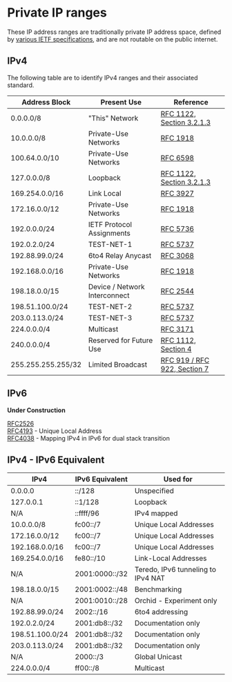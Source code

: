 # Private IP ranges

These IP address ranges are traditionally private IP address space, defined by [various IETF specifications](https://tools.ietf.org), and are not routable on the public internet.

## IPv4

The following table are to identify IPv4 ranges and their associated standard.

| Address Block      | Present Use                   | Reference                                                                        |
| ------------------ | ----------------------------- | -------------------------------------------------------------------------------- |
| 0.0.0.0/8          | "This" Network                | [RFC 1122, Section 3.2.1.3](https://tools.ietf.org/html/rfc1122#section-3.2.1.3) |
| 10.0.0.0/8         | Private-Use Networks          | [RFC 1918](https://tools.ietf.org/html/rfc1918)                                  |
| 100.64.0.0/10      | Private-Use Networks          | [RFC 6598](https://tools.ietf.org/html/rfc6598)                                  |
| 127.0.0.0/8        | Loopback                      | [RFC 1122, Section 3.2.1.3](https://tools.ietf.org/html/rfc1122#section-3.2.1.3) |
| 169.254.0.0/16     | Link Local                    | [RFC 3927](https://tools.ietf.org/html/rfc3927)                                  |
| 172.16.0.0/12      | Private-Use Networks          | [RFC 1918](https://tools.ietf.org/html/rfc1918)                                  |
| 192.0.0.0/24       | IETF Protocol Assignments     | [RFC 5736](https://tools.ietf.org/html/rfc5736)                                  |
| 192.0.2.0/24       | TEST-NET-1                    | [RFC 5737](https://tools.ietf.org/html/rfc5737)                                  |
| 192.88.99.0/24     | 6to4 Relay Anycast            | [RFC 3068](https://tools.ietf.org/html/rfc3068)                                  |
| 192.168.0.0/16     | Private-Use Networks          | [RFC 1918](https://tools.ietf.org/html/rfc1918)                                  |
| 198.18.0.0/15      | Device / Network Interconnect | [RFC 2544](https://tools.ietf.org/html/rfc2544)                                  |
| 198.51.100.0/24    | TEST-NET-2                    | [RFC 5737](https://tools.ietf.org/html/rfc5737)                                  |
| 203.0.113.0/24     | TEST-NET-3                    | [RFC 5737](https://tools.ietf.org/html/rfc5737)                                  |
| 224.0.0.0/4        | Multicast                     | [RFC 3171](https://tools.ietf.org/html/rfc3171)                                  |
| 240.0.0.0/4        | Reserved for Future Use       | [RFC 1112, Section 4](https://tools.ietf.org/html/rfc1112#section-4)             |
| 255.255.255.255/32 | Limited Broadcast             | [RFC 919 / RFC 922, Section 7](https://tools.ietf.org/html/rfc919#section-7)     |

## IPv6

**Under Construction**

[RFC2526](https://tools.ietf.org/html/rfc2526)  
[RFC4193](https://tools.ietf.org/html/rfc4193) - Unique Local Address  
[RFC4038](https://tools.ietf.org/html/rfc4038) - Mapping IPv4 in IPv6 for dual stack transition

## IPv4 - IPv6 Equivalent

| IPv4            | IPv6 Equivalent | Used for                           |
| --------------- | --------------- | ---------------------------------- |
| 0.0.0.0         | ::/128          | Unspecified                        |
| 127.0.0.1       | ::1/128         | Loopback                           |
| N/A             | ::ffff/96       | IPv4 mapped                        |
| 10.0.0.0/8      | fc00::/7        | Unique Local Addresses             |
| 172.16.0.0/12   | fc00::/7        | Unique Local Addresses             |
| 192.168.0.0/16  | fc00::/7        | Unique Local Addresses             |
| 169.254.0.0/16  | fe80::/10       | Link-Local Addresses               |
| N/A             | 2001:0000::/32  | Teredo, IPv6 tunneling to IPv4 NAT |
| 198.18.0.0/15   | 2001:0002::/48  | Benchmarking                       |
| N/A             | 2001:0010::/28  | Orchid - Experiment only           |
| 192.88.99.0/24  | 2002::/16       | 6to4 addressing                    |
| 192.0.2.0/24    | 2001:db8::/32   | Documentation only                 |
| 198.51.100.0/24 | 2001:db8::/32   | Documentation only                 |
| 203.0.113.0/24  | 2001:db8::/32   | Documentation only                 |
| N/A             | 2000::/3        | Global Unicast                     |
| 224.0.0.0/4     | ff00::/8        | Multicast                          |
